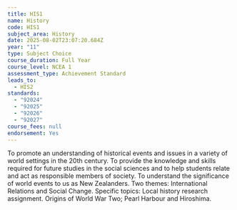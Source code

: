 ```yaml
---
title: HIS1
name: History
code: HIS1
subject_area: History
date: 2025-08-02T23:07:20.684Z
year: "11"
type: Subject Choice
course_duration: Full Year
course_level: NCEA 1
assessment_type: Achievement Standard
leads_to:
  - HIS2
standards:
  - "92024"
  - "92025"
  - "92026"
  - "92027"
course_fees: null
endorsement: Yes
---
```

To promote an understanding of historical events and issues in a variety of world settings in the 20th century. To provide the knowledge and skills required for future studies in the social sciences and to help students relate and act as responsible members of society. To understand the significance of world events to us as New Zealanders. Two themes: International Relations and Social Change. Specific topics: Local history research assignment. Origins of World War Two; Pearl Harbour and Hiroshima.
